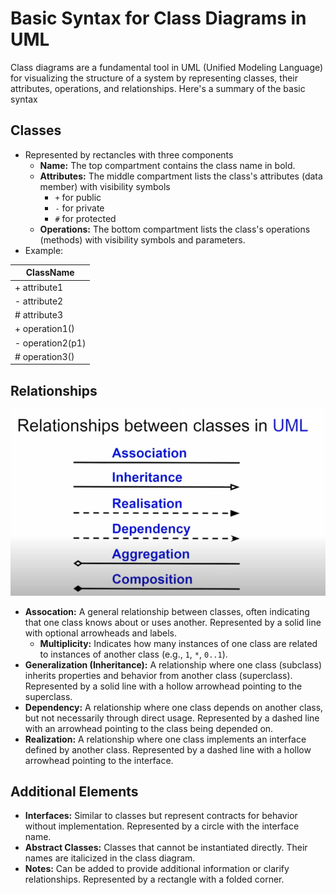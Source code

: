 # Basic Syntax for Class Diagrams in UML

Class diagrams are a fundamental tool in UML (Unified Modeling Language) for visualizing the structure of a system by representing classes, their attributes, operations, and relationships. Here's a summary of the basic syntax

## Classes

* Represented by rectancles with three components
  * **Name:** The top compartment contains the class name in bold.
  * **Attributes:** The middle compartment lists the class's attributes (data member) with visibility symbols
    * `+` for public
    * `-` for private
    * `#` for protected
  * **Operations:** The bottom compartment lists the class's operations (methods) with visibility symbols and parameters.
* Example:
  
| ClassName |
| --- |
| + attribute1 |
| - attribute2 |
| # attribute3 |
| + operation1() |
| - operation2(p1) |
| # operation3() |

## Relationships

![alt text](class_diagram_relations.png)

* **Assocation:** A general relationship between classes, often indicating that one class knows about or uses another. Represented by a solid line with optional arrowheads and labels.
  * **Multiplicity:**  Indicates how many instances of one class are related to instances of another class (e.g., `1`, `*`, `0..1`).
* **Generalization (Inheritance):** A relationship where one class (subclass) inherits properties and behavior from another class (superclass). Represented by a solid line with a hollow arrowhead pointing to the superclass.
* **Dependency:** A relationship where one class depends on another class, but not necessarily through direct usage. Represented by a dashed line with an arrowhead pointing to the class being depended on.
* **Realization:** A relationship where one class implements an interface defined by another class. Represented by a dashed line with a hollow arrowhead pointing to the interface.

## Additional Elements

* **Interfaces:** Similar to classes but represent contracts for behavior without implementation. Represented by a circle with the interface name.
* **Abstract Classes:** Classes that cannot be instantiated directly. Their names are italicized in the class diagram.
* **Notes:** Can be added to provide additional information or clarify relationships. Represented by a rectangle with a folded corner.